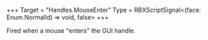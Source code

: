 +++
Target = "Handles.MouseEnter"
Type = RBXScriptSignal<(face: Enum.NormalId) => void, false>
+++

Fired when a mouse "enters" the GUI handle.